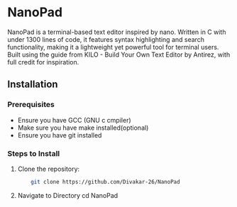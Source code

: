 # NanoPad
NanoPad is a terminal-based text editor inspired by nano. Written in C with under 1300 lines of code, it features syntax highlighting and search functionality, making it a lightweight yet powerful tool for terminal users. Built using the guide from KILO - Build Your Own Text Editor by Antirez, with full credit for inspiration.


## Installation

### Prerequisites
- Ensure you have GCC (GNU c cmpiler)
- Make sure you have make installed(optional)
- Ensure you have git installed

### Steps to Install
1. Clone the repository:
    ```bash
        git clone https://github.com/Divakar-26/NanoPad
2. Navigate to Directory 
    cd NanoPad
